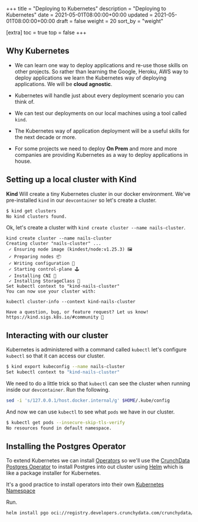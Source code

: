 +++
title = "Deploying to Kubernetes"
description = "Deploying to Kubernetes"
date = 2021-05-01T08:00:00+00:00
updated = 2021-05-01T08:00:00+00:00
draft = false
weight = 20
sort_by = "weight"


[extra]
toc = true
top = false
+++

## Why Kubernetes

* We can learn one way to deploy applications and re-use those skills on other projects. So rather than learning the Google, Heroku, AWS way to deploy applications we learn the Kubernetes way of deploying applications. We will be **cloud agnostic**.

* Kubernetes will handle just about every deployment scenario you can think of.

* We can test our deployments on our local machines using a tool called `kind`.

* The Kubernetes way of application deployment will be a useful skills for the next decade or more.

* For some projects we need to deploy **On Prem** and more and more companies are providing Kubernetes as a way to deploy applications in house.

## Setting up a local cluster with Kind

**Kind** Will create a tiny Kubernetes cluster in our docker environment. We've pre-installed `kind` in our `devcontainer` so let's create a cluster.

```sh
$ kind get clusters
No kind clusters found.
```

Ok, let's create a cluster with `kind create cluster --name nails-cluster`.

```sh$ 
kind create cluster --name nails-cluster
Creating cluster "nails-cluster" ...
 ✓ Ensuring node image (kindest/node:v1.25.3) 🖼
 ✓ Preparing nodes 📦  
 ✓ Writing configuration 📜 
 ✓ Starting control-plane 🕹️ 
 ✓ Installing CNI 🔌 
 ✓ Installing StorageClass 💾 
Set kubectl context to "kind-nails-cluster"
You can now use your cluster with:

kubectl cluster-info --context kind-nails-cluster

Have a question, bug, or feature request? Let us know! https://kind.sigs.k8s.io/#community 🙂
```

## Interacting with our cluster

Kubernetes is administered with a command called `kubectl` let's configure `kubectl` so that it can access our cluster.

```sh
$ kind export kubeconfig --name nails-cluster
Set kubectl context to "kind-nails-cluster"
```

We need to do a little trick so that `kubectl` can see the cluster when running inside our `devcontainer`. Run the following.

```sh
sed -i 's/127.0.0.1/host.docker.internal/g' $HOME/.kube/config
```

And now we can use `kubectl` to see what `pods` we have in our cluster.

```sh
$ kubectl get pods --insecure-skip-tls-verify
No resources found in default namespace.
```

## Installing the Postgres Operator

To extend Kubernetes we can install [Operators](https://kubernetes.io/docs/concepts/extend-kubernetes/operator/) so we'll use the [CrunchData Postgres Operator](https://github.com/CrunchyData/postgres-operator) to install Postgres into out cluster using [Helm](https://helm.sh/) which is like a package installer for Kubernetes.

It's a good practice to install operators into their own [Kubernetes Namespace](https://kubernetes.io/docs/concepts/overview/working-with-objects/namespaces/)



Run.

```sh
helm install pgo oci://registry.developers.crunchydata.com/crunchydata/pgo --kube-insecure-skip-tls-verify --namespace pgo
```

